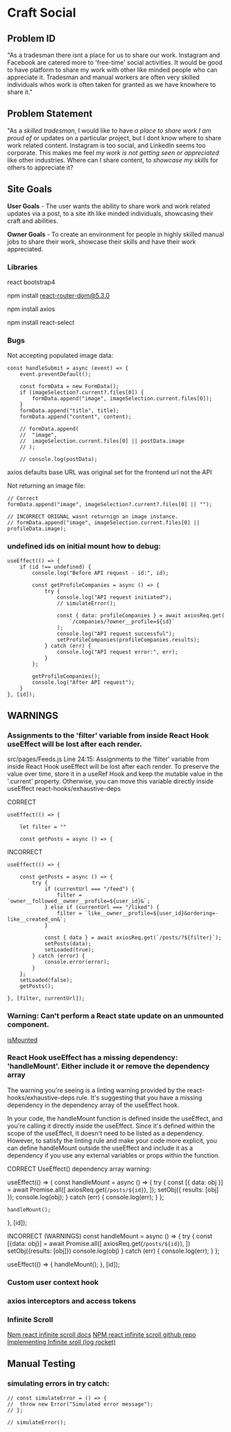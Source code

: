 # Craft Social

## Problem ID

"As a tradesman there isnt a place for us to share our work. Instagram and Facebook are catered more to 'free-time' social activities. It would be good to have platform to share my work with other like minded people who can appreciate it. Tradesman and manual workers are often very skilled individuals whos work is often taken for granted as we have knowhere to share it."

## Problem Statement

"As a *skilled tradesman*, I would like to have *a place to share work I am proud of* or updates on a particular project, but I dont know where to share work related content. Instagram is too social, and LinkedIn seems too corporate. This makes me feel *my work is not getting seen or appreciated* like other industries. Where can I share content, to *showcase my skills* for others to appreciate it?

## Site Goals

**User Goals** - The user wants the ability to share work and work related updates via a post, to a site ith like minded individuals, showcasing their craft and abilities.

**Owner Goals** - To create an environment for people in highly skilled manual jobs to share their work, showcase their skills and have their work appreciated.

### Libraries

react bootstrap4

npm install react-router-dom@5.3.0

npm install axios

npm install react-select

### Bugs

Not accepting populated image data:

	const handleSubmit = async (event) => {
		event.preventDefault();

		const formData = new FormData();
		if (imageSelection?.current?.files[0]) {
			formData.append("image", imageSelection.current.files[0]);
		}
		formData.append("title", title);
		formData.append("content", content);

		// formData.append(
		// 	"image",
		// 	imageSelection.current.files[0] || postData.image
		// );

		// console.log(postData);

axios defaults base URL was original set for the frontend url not the API

Not returning an image file:

    // Correct
    formData.append("image", imageSelection?.current?.files[0] || "");

    // INCORRECT ORIGNAL wasnt returnign an image instance.
    // formData.append("image", imageSelection.current.files[0] || profileData.image);

### undefined ids on initial mount how to debug:


	useEffect(() => {
		if (id !== undefined) {
			console.log("Before API request - id:", id);

			const getProfileCompanies = async () => {
				try {
					console.log("API request initiated");
					// simulateError();

					const { data: profileCompanies } = await axiosReq.get(
						`/companies/?owner__profile=${id}`
					);
					console.log("API request successful");
					setProfileCompanies(profileCompanies.results);
				} catch (err) {
					console.log("API request error:", err);
				}
			};

			getProfileCompanies();
			console.log("After API request");
		}
	}, [id]);


## WARNINGS

### Assignments to the 'filter' variable from inside React Hook useEffect will be lost after each render. 

src/pages/Feeds.js
Line 24:15:  Assignments to the 'filter' variable from inside React Hook useEffect will be lost after each render. To preserve the value over time, store it in a useRef Hook and keep the mutable value in the '.current' property. Otherwise, you can move this variable directly inside useEffect  react-hooks/exhaustive-deps

CORRECT

    useEffect(() => {
        
        let filter = ""
        
		const getPosts = async () => {

    

INCORRECT

	useEffect(() => {

		const getPosts = async () => {
			try {
				if (currentUrl === "/feed") {
					filter = `owner__followed__owner__profile=${user_id}&`;
				} else if (currentUrl === "/liked") {
					filter = `like__owner__profile=${user_id}&ordering=-like__created_on&`;
				}

				const { data } = await axiosReq.get(`/posts/?${filter}`);
				setPosts(data);
				setLoaded(true);
			} catch (error) {
				console.error(error);
			}
		};
		setLoaded(false);
		getPosts();

	}, [filter, currentUrl]);

### Warning: Can't perform a React state update on an unmounted component. 

[isMounted](https://stackoverflow.com/questions/53949393/cant-perform-a-react-state-update-on-an-unmounted-component)

### React Hook useEffect has a missing dependency: 'handleMount'. Either include it or remove the dependency array

The warning you're seeing is a linting warning provided by the react-hooks/exhaustive-deps rule. It's suggesting that you have a missing dependency in the dependency array of the useEffect hook.

In your code, the handleMount function is defined inside the useEffect, and you're calling it directly inside the useEffect. Since it's defined within the scope of the useEffect, it doesn't need to be listed as a dependency. However, to satisfy the linting rule and make your code more explicit, you can define handleMount outside the useEffect and include it as a dependency if you use any external variables or props within the function.

CORRECT
UseEffect() dependency array warning:

  useEffect(() => {
    const handleMount = async () => {
      try {
        const [{ data: obj }] = await Promise.all([
          axiosReq.get(`/posts/${id}`),
        ]);
        setObj({ results: [obj] });
        console.log(obj);
      } catch (err) {
        console.log(err);
      }
    };

    handleMount();
  }, [id]);

INCORRECT (WARNINGS)
  const handleMount = async () => {
    try {
      const [{data: obj}] = await Promise.all([
        axiosReq.get(`/posts/${id}`),
      ])
      setObj({results: [obj]})
      console.log(obj)
    } catch (err) {
      console.log(err);
    }
  };

  useEffect(() => {
    handleMount();
  }, [id]);

### Custom user context hook

### axios interceptors and access tokens

### Infinite Scroll

[Npm react infinite scroll docs](https://www.npmjs.com/package/react-infinite-scroll-component)
[NPM react infinite scroll github repo](https://github.com/ankeetmaini/react-infinite-scroll-component)
[Implementing Infinite sroll (log rocket)](https://blog.logrocket.com/3-ways-implement-infinite-scroll-react/#call-fetchdata-component-mount)

## Manual Testing

### simulating errors in try catch:

	// const simulateError = () => {
	// 	throw new Error("Simulated error message");
	// };

	// simulateError();